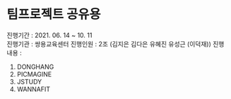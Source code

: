 

# 팀프로젝트 공유용 
진행기간 : 2021. 06. 14 ~ 10. 11 <br>
진행기관 : 쌍용교육센터
진행인원 : 2조 (김지은 김다은 유혜진 유성근 (이덕재)) 
진행내용 :
1) DONGHANG
2) PICMAGINE
3) JSTUDY
4) WANNAFIT
